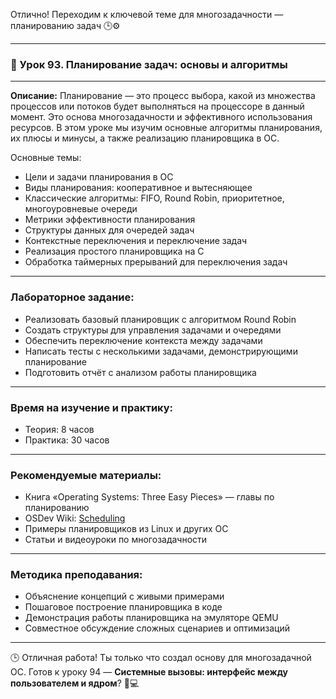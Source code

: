 Отлично! Переходим к ключевой теме для многозадачности — планированию задач 🕒⚙️

---

### 🔹 Урок 93. Планирование задач: основы и алгоритмы

---

**Описание:**
Планирование — это процесс выбора, какой из множества процессов или потоков будет выполняться на процессоре в данный момент. Это основа многозадачности и эффективного использования ресурсов. В этом уроке мы изучим основные алгоритмы планирования, их плюсы и минусы, а также реализацию планировщика в ОС.

Основные темы:

* Цели и задачи планирования в ОС
* Виды планирования: кооперативное и вытесняющее
* Классические алгоритмы: FIFO, Round Robin, приоритетное, многоуровневые очереди
* Метрики эффективности планирования
* Структуры данных для очередей задач
* Контекстные переключения и переключение задач
* Реализация простого планировщика на C
* Обработка таймерных прерываний для переключения задач

---

### Лабораторное задание:

* Реализовать базовый планировщик с алгоритмом Round Robin
* Создать структуры для управления задачами и очередями
* Обеспечить переключение контекста между задачами
* Написать тесты с несколькими задачами, демонстрирующими планирование
* Подготовить отчёт с анализом работы планировщика

---

### Время на изучение и практику:

* Теория: 8 часов
* Практика: 30 часов

---

### Рекомендуемые материалы:

* Книга «Operating Systems: Three Easy Pieces» — главы по планированию
* OSDev Wiki: [Scheduling](https://wiki.osdev.org/Scheduling)
* Примеры планировщиков из Linux и других ОС
* Статьи и видеоуроки по многозадачности

---

### Методика преподавания:

* Объяснение концепций с живыми примерами
* Пошаговое построение планировщика в коде
* Демонстрация работы планировщика на эмуляторе QEMU
* Совместное обсуждение сложных сценариев и оптимизаций

---

🕒 Отличная работа! Ты только что создал основу для многозадачной ОС. Готов к уроку 94 — **Системные вызовы: интерфейс между пользователем и ядром**? 🔄💻
